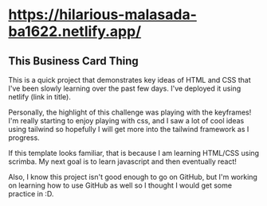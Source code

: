# https://hilarious-malasada-ba1622.netlify.app/

## This Business Card Thing

This is a quick project that demonstrates key ideas of HTML and CSS that I've been slowly learning over the past few days. I've deployed it using netlify (link in title).

Personally, the highlight of this challenge was playing with the keyframes! I'm really starting to enjoy playing with css, and I saw a lot of cool ideas using tailwind so hopefully I will get more into the tailwind framework as I progress.

If this template looks familiar, that is because I am learning HTML/CSS using scrimba. My next goal is to learn javascript and then eventually react! 

Also, I know this project isn't good enough to go on GitHub, but I'm working on learning how to use GitHub as well so I thought I would get some practice in :D.
